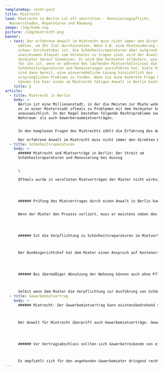 ```yaml
---
templateKey: recht-post
title: Mietrecht
lead: Mietrecht in Berlin ist oft umstritten - Renovierungspflicht,
  Wasserschaden, Reparaturen und Räumung
image: /img/home.svg
picture: /img/mietrecht.png
banner:
  - text: Der erfahrene Anwalt im Mietrecht muss nicht immer den direkten Weg
      wählen, um Ihr Ziel durchzusetzen. Wenn z.B. eine Mietminderung rechtlich
      schwer durchsetzbar ist, die Schönheitsreparaturen aber aufgrund einer
      unwirksamen Klausel vom Vermieter zu tragen sind, wird der Anwalt den
      Vermieter darauf hinweisen. Er wird dem Vermieter erläutern, wie teuer es
      für ihn ist, wenn er während des laufenden Mietverhältnisses die laufenden
      Schönheitsreparaturen und Renovierungen auszuführen hat. Viele Vermieter
      sind dann bereit, eine einvernehmliche Lösung hinsichtlich des
      ursprünglichen Problems zu finden. Wenn Sie eine konkrete Frage haben,
      können Sie hier einen im Mietrecht tätigen Anwalt in Berlin kontaktieren.
    title: §
article:
  - title: Mietrecht in Berlin
    body: >-
      Berlin ist eine Millionenstadt, in der die Meisten zur Miete wohnen. Dass
      es in einer Mieterstadt oftmals zu Problemen mit dem Vermieter kommt. ist
      unausweichlich. In der Regel bestehen folgende Rechtsprobleme sowohl bei
      Wohnraum- als auch Gewerberaummietverträgen.


      In den komplexen Fragen des Mietrechts zählt die Erfahrung des Anwalts\

      Der erfahrene Anwalt im Mietrecht muss nicht immer den direkten Weg wählen, um Ihr Ziel durchzusetzen. Wenn z.B. eine Mietminderung rechtlich schwer durchsetzbar ist, die Schönheitsreparaturen aber aufgrund einer unwirksamen Klausel vom Vermieter zu tragen sind, wird der Anwalt den Vermieter darauf hinweisen. Er wird dem Vermieter erläutern, wie teuer es für ihn ist, wenn er während des laufenden Mietverhältnisses die laufenden Schönheitsreparaturen und Renovierungen auszuführen hat. Viele Vermieter sind dann bereit, eine einvernehmliche Lösung hinsichtlich des ursprünglichen Problems zu finden. Wenn Sie eine konkrete Frage haben, können Sie hier einen im Mietrecht tätigen Anwalt in Berlin kontaktieren.
  - title: Schönheitsreparaturen
    body: >-
      ###### Mietrecht und Mietverträge in Berlin: Der Streit um
      Schönheitsreparaturen und Renovierung bei Auszug


      \

      Oftmals wurde in veralteten Mietverträgen der Mieter nicht wirksam zur Ausführung von fälligen Schönheitsreparaturen oder zur Renovierung bei Auszug verpflichtet. Die neueste Rechtssprechung hat bereits eine Vielzahl von Schönheitsreparaturklauseln für unwirksam erklärt. Dem Mieter und Vermieter wird dringend angeraten, bevor sie sich vor Gericht über die Ausführung von anstehenden Schönheitsreparaturen oder um die Renovierung bei Auszug streiten, den Mietvertrag von einem Anwalt prüfen zu lassen. Nur dieser kann aufgrund der komplizierten Rechtsprechung beurteilen, ob im Einzelfall die Vertragsklausel zur Renovierung bei Auszug wirksam ist oder nicht.




      ###### Prüfung des Mietvertrages durch einen Anwalt in Berlin kann Probleme wegen Schönheitsreparaturen oder Renovierung beim Auszug vermeiden


      Wenn der Mieter den Prozess verliert, muss er meistens neben den Prozesskosten die ortsüblichen Renovierungskosten tragen. Die Kosten für die Renovierung bei Auszug betragen in der Regel mehrere tausend Euro. Der Anwalt wird außerdem prüfen, ob der Vermieter einen Schadensersatzanspruch wegen übermäßger Abnutzung oder unsachgemäßem Gebrauch der Wohnung gegen den Mieter hat. Diesen Schadensersatzanspruch kann der Vermieter selbst dann geltend machen, wenn die Vereinbarung im Mietvertrag zur Renovierung bei Auszug oder Schönheitsreparaturen unwirksam ist.




      ###### Ist die Verpflichtung zu Schönheitsreparaturen im Mietvertrag nicht gültig, muss der Vermieter Auslagen für Renovierung beim Auszug ersetzen



      Der Bundesgerichtshof hat dem Mieter einen Anspruch auf Kostenerstattung für von ihm ausgeführte Schönheitsreparaturen zugesprochen, wenn die im Mietvertrag enthaltene Verpflichtung zur Ausführung von Schönheitsreparatu- ren oder Renovierung beim Auszug unwirksam ist. Dies bedeutet für den Vermieter, dass er neben den Prozesskosten auch die Aufwendungen zu erstatten hat, die der Mieter während des Mietverhältnisses zur Ausführung von Schönheitsreparaturen hatte.




      ###### Bei übermäßiger Abnutzung der Wohnung können auch ohne Pflicht zur Renovierung beim Auszug die Schönheitsreparaturen zu Lasten des Mieters gehen



      Selbst wenn dem Mieter die Verpflichtung zur Ausführung von Schönheitsreparaturen nicht wirksam übertragen wurde, kann der Vermieter Schadensersatzansprüche gegen den Mieter haben. Hat der Mieter während der Mietzeit die angemieteten Räume beschädigt oder sie übermäßig verschlissen, so hat er dem Vermieter den daraus entstandenen Schaden zu erstatten. Der Vermieter muss dem Mieter beweisen, dass die Abnutzung der Mietsache durch einen übermäßigen oder ungewöhnlichen Gebrauch verursacht worden ist. Eine solche übermäßige Beanspruchung der Mietsache kann zum Beispiel durch die starke Abnutzung von Dielen- oder Parkettboden, Rotweinflecken, Kaffee usw. auf einem zur Wohnung gehörenden Teppichboden oder Flecken an den Wänden gegeben sein. Solche Schäden werden von den Gerichten als Schäden wegen übermäßiger Beanspruchung der Mietsache beurteilt. Diese muss der Mieter unabhängig von der Regelung in dem Mietvertrag zur Übernahme von Schönheitsreparaturen oder Renovierungspflicht beim Auszug spätestens am Ende des Mietverhältnisses beseitigen. Wenn Sie selbst eine konkrete Frage zum Thema Mietvertrag haben, können Sie hier einen im Mietrecht tätigen Anwalt in Berlin kontaktieren.
  - title: Gewerbemietvertrag
    body: >-
      ###### Mietrecht: Der Gewerbemietvertrag kann existenzbedrohend sein



      Der Anwalt für Mietrecht überprüft auch Gewerbemietverträge. Gewerbetreibende unterzeichnen oft Mietverträge völlig unkritisch. Hierbei verkennen sie, dass ein Gewerbemietvertrag existenzgefährdende Belastungen bis zu mehreren hunderttausend Euro beinhalten kann. Sie sehen zunächst nur das vermeintlich günstige Mietangebot, ohne die für den Gewerbemieter finanziell nachteiligen Klauseln zu erkennen. Oft kommt es auch vor, dass die Nebenkostenvorauszahlungen in dem Mietangebot zu niedrig angegeben sind. Das böse Erwachen kommt mit der ersten Nebenkostenabrechnung, aus der sich Nachforderungen von mehreren tausend Euro ergeben können.




      ###### Vor Vertragsabschluss sollten sich Gewerbetreibende von einem Mietrechts-Anwalt in Berlin beraten lassen



      Es empfiehlt sich für den angehenden Gewerbemieter dringend rechtliche Beratung vor Abschluss des Gewerbemietvertrages wahrzunehmen. Der Anwalt im Mietrecht wird diesen über die mit dem Mietvertrag einhergehenden finanziellen Belastungen informieren.
---
```

